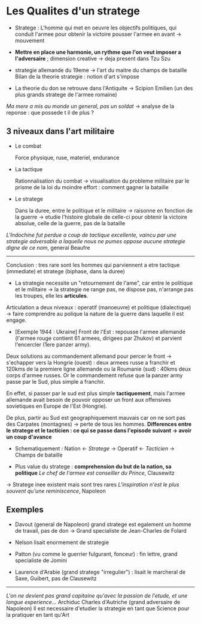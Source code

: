 # Les Qualites d'un stratege
- Stratege : L'homme qui met en oeuvre les objectifs politiques, qui conduit l'armee pour obtenir la victoire
pousser l'armee en avant -> mouvement 

- **Mettre en place une harmonie, un rythme que l'on veut imposer a l'adversaire** ; dimension creative -> deja present dans Tzu Szu

- strategie allemande du 19eme -> l'art du maitre du champs de bataille
Bilan de la theorie strategie : notion d'art s'impose 
- La theorie du don se retrouve dans l'Antiquite -> Scipion Emilien (un des plus grands stratege de l'armee romaine) 

*Ma mere a mis au monde un general, pas un soldat* -> analyse de la reponse : que possede t il de plus ? 

## 3 niveaux dans l'art militaire
  * Le combat


    Force physique, ruse, materiel, endurance
  * La tactique
    
    Rationnalisation du combat -> visualisation du probleme militaire par le prisme de la loi du moindre effort : comment gagner la bataille
  * Le stratege
    
    Dans la duree, entre le politique et le militaire -> raisonne en fonction de la guerre -> etudie l'histoire globale de celle-ci pour obtenir la victoire absolue, celle de la guerre, pas de la bataille

*L'Indochine fut perdue a coup de tactique excellente, vaincu par une strategie adversable a laquelle nous ne pumes oppose aucune strategie digne de ce nom*, general Beaufre

---  
  Conclusion : tres rare sont les hommes qui parviennent a etre tactique (immediate) et stratege (biphase, dans la duree)
 
 
 - La strategie necessite un "retournement de l'ame", car entre le politique et le militaire -> la strategie ne range pas, ne dispose pas, n'arrange pas les troupes, elle les **articules**. 
  
  Articulation a deux niveaux : operatif (manoeuvre) et politique (dialectique) -> faire comprendre au polique la nature de la guerre dans laquelle il est engage. 
 - [Exemple 1944 : Ukraine] Front de l'Est : repousse l'armee allemande (l'armee rouge contient 61 armees, dirigees par Zhukov) et parvient l'encercler (1ere panzer army). 


 Deux solutions au commandement allemand pour percer le front -> s'echapper vers la Hongrie (ouest) : deux armees russe a franchir et 120kms de la premiere ligne allemande ou la Roumanie (sud) : 40kms deux corps d'armee russes. Or le commandement refuse que la panzer army passe par le Sud, plus simple a franchir. 
 
En effet, si passer par le sud est plus simple **tactiquement**, mais l'armee allemande avait besoin de pouvoir opposer un front aux offensives sovietiques en Europe de l'Est (Hongrie). 

De plus, partir au Sud est geographiquement mauvais car on ne sort pas des Carpates (montagnes) -> perte de tous les hommes. 
  **Differences entre le stratege et le tacticien : ce qui se passe dans l'episode suivant -> avoir un coup d'avance**
- Schematiquement :
  Nation <- *Stratege* -> Operatif <- *Tacticien* -> Champs de bataille 
  
- Plus value du stratege : **comprehension du but de la nation, sa politique** 
  *Le chef de l'armee est conseiller du Prince*, Clausewitz
  
-> Stratege inee existent mais sont tres rares 
*L'inspiration n'est le plus souvent qu'une reminiscence*, Napoleon 

## Exemples 

 - Davout (general de Napoleon) grand stratege est egalement un homme de travail, pas de don -> Grand specialiste de Jean-Charles de Folard

 - Nelson lisait enormement de strategie

 - Patton (vu comme le guerrier fulgurant, fonceur) : fin lettre, grand specialiste de Jomini

 - Laurence d'Arabie (grand stratege "irregulier") : lisait le marcheral de Saxe, Guibert, pas de Clausewitz

---
*L'on ne devient pas grand capitaine qu'avec la passion de l'etude, et une longue experience...* Archiduc Charles d'Autriche (grand adversaire de Napoleon)
Il est necessaire d'etudier la strategie en tant que Science pour la pratiquer en tant qu'Art 
